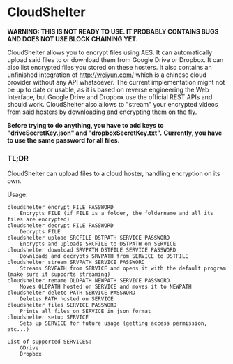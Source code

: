 # CloudShelter

**WARNING: THIS IS NOT READY TO USE. IT PROBABLY CONTAINS BUGS AND DOES NOT USE BLOCK CHAINING YET.**

CloudShelter allows you to encrypt files using AES. It can automatically upload said files to or download them from Google Drive or Dropbox. It can also list encrypted files you stored on these hosters.
It also contains an unfinished integration of http://weiyun.com/ which is a chinese cloud provider without any API whatsoever. The current implementation might not be up to date or usable, as it is based on reverse engineering the Web Interface, but Google Drive and Dropbox use the official REST APIs and should work.
CloudShelter also allows to "stream" your encrypted videos from said hosters by downloading and encrypting them on the fly.

**Before trying to do anything, you have to add keys to "driveSecretKey.json" and "dropboxSecretKey.txt".**
**Currently, you have to use the same password for all files.**

### TL;DR

CloudShelter can upload files to a cloud hoster, handling encryption on its own.

Usage:
```
cloudshelter encrypt FILE PASSWORD
	Encrypts FILE (if FILE is a folder, the foldername and all its files are encrypted)
cloudshelter decrypt FILE PASSWORD
	Decrypts FILE
cloudshelter upload SRCFILE DSTPATH SERVICE PASSWORD
	Encrypts and uploads SRCFILE to DSTPATH on SERVICE
cloudshelter download SRVPATH DSTFILE SERVICE PASSWORD
	Downloads and decrypts SRVPATH from SERVICE to DSTFILE
cloudshelter stream SRVPATH SERVICE PASSWORD
	Streams SRVPATH from SERVICE and opens it with the default program (make sure it supports streaming)
cloudshelter rename OLDPATH NEWPATH SERVICE PASSWORD
	Moves OLDPATH hosted on SERVICE and moves it to NEWPATH
cloudshelter delete PATH SERVICE PASSWORD
	Deletes PATH hosted on SERVICE
cloudshelter files SERVICE PASSWORD
	Prints all files on SERVICE in json format
cloudshelter setup SERVICE
	Sets up SERVICE for future usage (getting access permission, etc...)

List of supported SERVICES: 
	GDrive
	Dropbox
```
